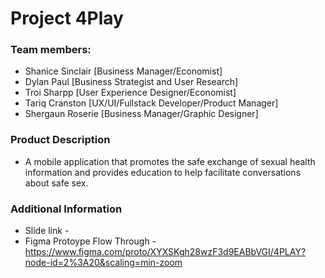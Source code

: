 # Project 4Play

### Team members:
- Shanice Sinclair [Business Manager/Economist]
- Dylan Paul [Business Strategist and User Research]
- Troi Sharpp [User Experience Designer/Economist]
- Tariq Cranston [UX/UI/Fullstack Developer/Product Manager]
- Shergaun Roserie [Business Manager/Graphic Designer]

### Product Description
- A mobile application that promotes the safe exchange of sexual health information and provides education to help facilitate conversations about safe sex.


### Additional Information
- Slide link - 
- Figma Protoype Flow Through - https://www.figma.com/proto/XYXSKgh28wzF3d9EABbVGI/4PLAY?node-id=2%3A20&scaling=min-zoom




